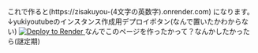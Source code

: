 これで作ると(https://zisakuyou-(4文字の英数字).onrender.com)
になります。
↓yukiyoutubeのインスタンス作成用デプロイボタン(なんで置いたかわからない)
<a href="https://render.com/deploy?repo=https://github.com/iPadurakaihatugaisyakannrisyatyou/iPadurakaihatugaisyakannrisyatyou.github.io">
<img src="https://render.com/images/deploy-to-render-button.svg" alt="Deploy to Render">
</a>
なんでこのページを作ったかって？なんかしたかったら(謎定期)
